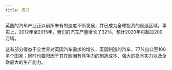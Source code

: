 ```yaml
---
title: 概况
---  
```

 
 英国的汽车产业正以前所未有的速度不断发展，并已成为全球投资的首选区域。事实上，2012年至2015年，我们的汽车产量增长了32％，预计2020年将超过200万辆。
 
 这有部分得益于全世界对英国汽车需求的增长，英国制造的汽车，77%出口至100多个国家；同时也要归因于其在欧洲有竞争力的制造成本、强大的技术实力以及全欧最大的生产能力。